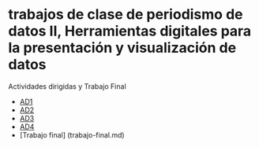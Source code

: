 # trabajos de clase  de periodismo de datos II, Herramientas digitales para la presentación y visualización de datos

Actividades dirigidas y Trabajo Final

-	[AD1](ad1.md)
-	[AD2](ad2.md)
-	[AD3](ad3.md)
-	[AD4](ad4.md)
-	[Trabajo final] (trabajo-final.md)
